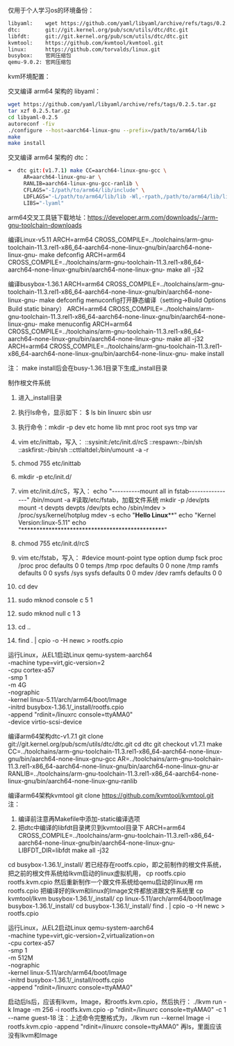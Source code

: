 仅用于个人学习os的环境备份：


```bash
libyaml:	wget https://github.com/yaml/libyaml/archive/refs/tags/0.2.5.tar.gz
dtc: 		git://git.kernel.org/pub/scm/utils/dtc/dtc.git
libfdt:		git://git.kernel.org/pub/scm/utils/dtc/dtc.git
kvmtool:	https://github.com/kvmtool/kvmtool.git
linux:		https://github.com/torvalds/linux.git
busybox:	官网压缩包
qemu-9.0.2:	官网压缩包
```

kvm环境配置：

交叉编译 arm64 架构的 libyaml：

```bash
wget https://github.com/yaml/libyaml/archive/refs/tags/0.2.5.tar.gz
tar xzf 0.2.5.tar.gz
cd libyaml-0.2.5
autoreconf -fiv
./configure --host=aarch64-linux-gnu --prefix=/path/to/arm64/lib
make
make install
```

交叉编译 arm64 架构的 dtc：

```bash
➜  dtc git:(v1.7.1) make CC=aarch64-linux-gnu-gcc \
     AR=aarch64-linux-gnu-ar \
     RANLIB=aarch64-linux-gnu-gcc-ranlib \
     CFLAGS="-I/path/to/arm64/lib/include" \
     LDFLAGS="-L/path/to/arm64/lib/lib -Wl,-rpath,/path/to/arm64/lib/lib" \
     LIBS="-lyaml"
```

arm64交叉工具链下载地址：https://developer.arm.com/downloads/-/arm-gnu-toolchain-downloads

编译Linux-v5.11
ARCH=arm64 CROSS_COMPILE=../toolchains/arm-gnu-toolchain-11.3.rel1-x86_64-aarch64-none-linux-gnu/bin/aarch64-none-linux-gnu- make defconfig
ARCH=arm64 CROSS_COMPILE=../toolchains/arm-gnu-toolchain-11.3.rel1-x86_64-aarch64-none-linux-gnu/bin/aarch64-none-linux-gnu- make all -j32

编译busybox-1.36.1
ARCH=arm64 CROSS_COMPILE=../toolchains/arm-gnu-toolchain-11.3.rel1-x86_64-aarch64-none-linux-gnu/bin/aarch64-none-linux-gnu- make defconfig
menuconfig打开静态编译（setting->Build Options  Build static binary）
ARCH=arm64 CROSS_COMPILE=../toolchains/arm-gnu-toolchain-11.3.rel1-x86_64-aarch64-none-linux-gnu/bin/aarch64-none-linux-gnu- make menuconfig
ARCH=arm64 CROSS_COMPILE=../toolchains/arm-gnu-toolchain-11.3.rel1-x86_64-aarch64-none-linux-gnu/bin/aarch64-none-linux-gnu- make all -j32
ARCH=arm64 CROSS_COMPILE=../toolchains/arm-gnu-toolchain-11.3.rel1-x86_64-aarch64-none-linux-gnu/bin/aarch64-none-linux-gnu- make install

注：
make install后会在busy-1.36.1目录下生成_install目录

制作根文件系统
1. 进入_install目录

2. 执行ls命令，显示如下：
$ ls
bin  linuxrc  sbin  usr

3. 执行命令：mkdir -p dev etc home lib mnt proc root sys tmp var

4. vim etc/inittab，写入：
::sysinit:/etc/init.d/rcS
::respawn:-/bin/sh
::askfirst:-/bin/sh
::cttlaltdel:/bin/umount -a -r

5. chmod 755 etc/inittab

6. mkdir -p etc/init.d/

7. vim etc/init.d/rcS，写入：
echo "----------mount all in fstab----------------"
/bin/mount -a #读取/etc/fstab，加载文件系统
mkdir -p /dev/pts
mount -t devpts devpts /dev/pts
echo /sbin/mdev > /proc/sys/kernel/hotplug
mdev -s
echo "****************Hello Linux******************"
echo "Kernel Version:linux-5.11"
echo "***********************************************"

8. chmod 755 etc/init.d/rcS

9. vim etc/fstab，写入：
#device mount-point type option dump fsck
proc  /proc proc  defaults 0 0
temps /tmp  rpoc  defaults 0 0
none  /tmp  ramfs defaults 0 0
sysfs /sys  sysfs defaults 0 0
mdev  /dev  ramfs defaults 0 0

10. cd dev
11. sudo mknod console c 5 1
12. sudo mknod null c 1 3
13. cd ..
14. find . | cpio -o -H newc > rootfs.cpio

运行Linux，从EL1启动Linux
qemu-system-aarch64 \
	-machine type=virt,gic-version=2 \
	-cpu cortex-a57 \
	-smp 1 \
	-m 4G \
	-nographic \
	-kernel linux-5.11/arch/arm64/boot/Image \
	-initrd busybox-1.36.1/_install/rootfs.cpio \
	-append "rdinit=/linuxrc console=ttyAMA0" \
	-device virtio-scsi-device

编译arm64架构dtc-v1.7.1
git clone git://git.kernel.org/pub/scm/utils/dtc/dtc.git
cd dtc
git checkout v1.7.1
make CC=../toolchains/arm-gnu-toolchain-11.3.rel1-x86_64-aarch64-none-linux-gnu/bin/aarch64-none-linux-gnu-gcc AR=../toolchains/arm-gnu-toolchain-11.3.rel1-x86_64-aarch64-none-linux-gnu/bin/aarch64-none-linux-gnu-ar RANLIB=../toolchains/arm-gnu-toolchain-11.3.rel1-x86_64-aarch64-none-linux-gnu/bin/aarch64-none-linux-gnu-ranlib

编译arm64架构kvmtool
git clone https://github.com/kvmtool/kvmtool.git
注：
1. 编译前注意再Makefile中添加-static编译选项
2. 把dtc中编译的libfdt目录拷贝到kvmtool目录下
ARCH=arm64 CROSS_COMPILE=../toolchains/arm-gnu-toolchain-11.3.rel1-x86_64-aarch64-none-linux-gnu/bin/aarch64-none-linux-gnu- LIBFDT_DIR=libfdt make all -j32

cd busybox-1.36.1/_install/
若已经存在rootfs.cpio，即之前制作的根文件系统，把之前的根文件系统给lkvm启动的linux虚拟机用，
cp rootfs.cpio rootfs.kvm.cpio
然后重新制作一个跟文件系统给qemu启动的linux用
rm rootfs.cpio
把编译好的lkvm和linux的Image文件都放进跟文件系统里
cp kvmtool/lkvm busybox-1.36.1/_install/
cp linux-5.11/arch/arm64/boot/Image busybox-1.36.1/_install/
cd busybox-1.36.1/_install/
find . | cpio -o -H newc > rootfs.cpio

运行Linux，从EL2启动Linux
qemu-system-aarch64 \
	-machine type=virt,gic-version=2,virtualization=on \
	-cpu cortex-a57 \
	-smp 1 \
	-m 512M \
	-nographic \
	-kernel linux-5.11/arch/arm64/boot/Image  \
	-initrd busybox-1.36.1/_install/rootfs.cpio   \
	-append "rdinit=/linuxrc console=ttyAMA0"

启动后ls后，应该有lkvm，Image，和rootfs.kvm.cpio，然后执行：
./lkvm run -k Image -m 256 -i rootfs.kvm.cpio -p "rdinit=/linuxrc console=ttyAMA0" -c 1 --name guest-18
注：上述命令完整格式为，./lkvm run --kernel Image -i rootfs.kvm.cpio -append "rdinit=/linuxrc console=ttyAMA0"
再ls，里面应该没有lkvm和Image
